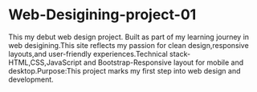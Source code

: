 # Web-Desigining-project-01
This my debut web design project. Built as part of my learning journey in web desigining.This site reflects my passion for clean design,responsive layouts,and user-friendly experiences.Technical stack-HTML,CSS,JavaScript and Bootstrap-Responsive layout for mobile and desktop.Purpose:This project marks my first step into web design and development. 
